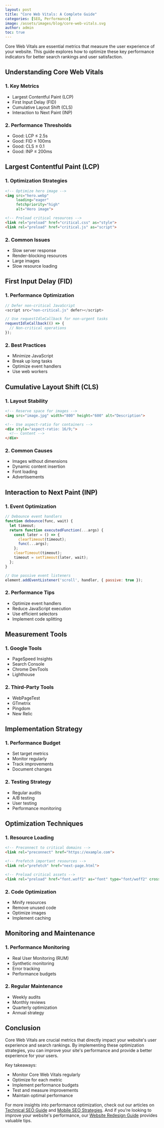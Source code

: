 ```yaml
---
layout: post
title: "Core Web Vitals: A Complete Guide"
categories: [SEO, Performance]
image: /assets/images/blog/core-web-vitals.svg
author: admin
toc: true
---
```




Core Web Vitals are essential metrics that measure the user experience of your website. This guide explores how to optimize these key performance indicators for better search rankings and user satisfaction.

## Understanding Core Web Vitals

### 1. Key Metrics
- Largest Contentful Paint (LCP)
- First Input Delay (FID)
- Cumulative Layout Shift (CLS)
- Interaction to Next Paint (INP)

### 2. Performance Thresholds
- Good: LCP ≤ 2.5s
- Good: FID ≤ 100ms
- Good: CLS ≤ 0.1
- Good: INP ≤ 200ms

## Largest Contentful Paint (LCP)

### 1. Optimization Strategies
```html
<!-- Optimize hero image -->
<img src="hero.webp" 
     loading="eager" 
     fetchpriority="high" 
     alt="Hero image">

<!-- Preload critical resources -->
<link rel="preload" href="critical.css" as="style">
<link rel="preload" href="critical.js" as="script">
```

### 2. Common Issues
- Slow server response
- Render-blocking resources
- Large images
- Slow resource loading

## First Input Delay (FID)

### 1. Performance Optimization
```javascript
// Defer non-critical JavaScript
<script src="non-critical.js" defer></script>

// Use requestIdleCallback for non-urgent tasks
requestIdleCallback(() => {
  // Non-critical operations
});
```

### 2. Best Practices
- Minimize JavaScript
- Break up long tasks
- Optimize event handlers
- Use web workers

## Cumulative Layout Shift (CLS)

### 1. Layout Stability
```html
<!-- Reserve space for images -->
<img src="image.jpg" width="800" height="600" alt="Description">

<!-- Use aspect-ratio for containers -->
<div style="aspect-ratio: 16/9;">
  <!-- Content -->
</div>
```

### 2. Common Causes
- Images without dimensions
- Dynamic content insertion
- Font loading
- Advertisements

## Interaction to Next Paint (INP)

### 1. Event Optimization
```javascript
// Debounce event handlers
function debounce(func, wait) {
  let timeout;
  return function executedFunction(...args) {
    const later = () => {
      clearTimeout(timeout);
      func(...args);
    };
    clearTimeout(timeout);
    timeout = setTimeout(later, wait);
  };
}

// Use passive event listeners
element.addEventListener('scroll', handler, { passive: true });
```

### 2. Performance Tips
- Optimize event handlers
- Reduce JavaScript execution
- Use efficient selectors
- Implement code splitting

## Measurement Tools

### 1. Google Tools
- PageSpeed Insights
- Search Console
- Chrome DevTools
- Lighthouse

### 2. Third-Party Tools
- WebPageTest
- GTmetrix
- Pingdom
- New Relic

## Implementation Strategy

### 1. Performance Budget
- Set target metrics
- Monitor regularly
- Track improvements
- Document changes

### 2. Testing Strategy
- Regular audits
- A/B testing
- User testing
- Performance monitoring

## Optimization Techniques

### 1. Resource Loading
```html
<!-- Preconnect to critical domains -->
<link rel="preconnect" href="https://example.com">

<!-- Prefetch important resources -->
<link rel="prefetch" href="next-page.html">

<!-- Preload critical assets -->
<link rel="preload" href="font.woff2" as="font" type="font/woff2" crossorigin>
```

### 2. Code Optimization
- Minify resources
- Remove unused code
- Optimize images
- Implement caching

## Monitoring and Maintenance

### 1. Performance Monitoring
- Real User Monitoring (RUM)
- Synthetic monitoring
- Error tracking
- Performance budgets

### 2. Regular Maintenance
- Weekly audits
- Monthly reviews
- Quarterly optimization
- Annual strategy

## Conclusion
Core Web Vitals are crucial metrics that directly impact your website's user experience and search rankings. By implementing these optimization strategies, you can improve your site's performance and provide a better experience for your users.

Key takeaways:
- Monitor Core Web Vitals regularly
- Optimize for each metric
- Implement performance budgets
- Test and measure improvements
- Maintain optimal performance

For more insights into performance optimization, check out our articles on [Technical SEO Guide](/technical-seo-guide/) and [Mobile SEO Strategies](/mobile-seo-strategies/). And if you're looking to improve your website's performance, our [Website Redesign Guide](/website-redesign-guide/) provides valuable tips.

 